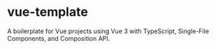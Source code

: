 # vue-template
A boilerplate for Vue projects using Vue 3 with TypeScript, Single-File Components, and Composition API.